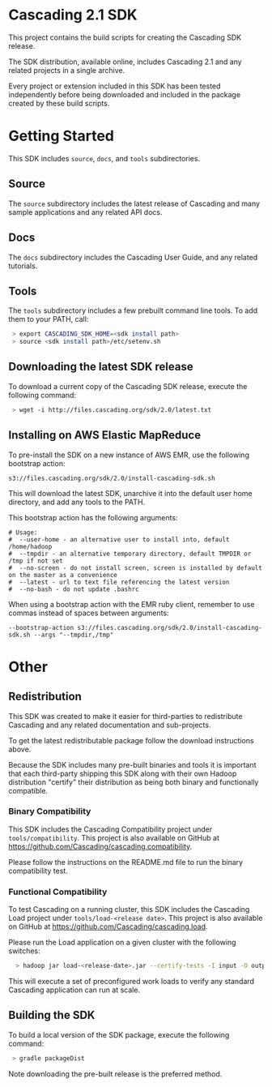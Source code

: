 # Cascading 2.1 SDK

This project contains the build scripts for creating the Cascading SDK release.

The SDK distribution, available online, includes Cascading 2.1 and any related projects in a single archive.

Every project or extension included in this SDK has been tested independently before being downloaded and
included in the package created by these build scripts.

# Getting Started

This SDK includes `source`, `docs`, and `tools` subdirectories.

## Source

The `source` subdirectory includes the latest release of Cascading and many sample applications and
any related API docs.

## Docs

The `docs` subdirectory includes the Cascading User Guide, and any related tutorials.

## Tools

The `tools` subdirectory includes a few prebuilt command line tools. To add them to your PATH, call:

```bash
 > export CASCADING_SDK_HOME=<sdk install path>
 > source <sdk install path>/etc/setenv.sh
```

## Downloading the latest SDK release

To download a current copy of the Cascading SDK release, execute the following command:

```bash
 > wget -i http://files.cascading.org/sdk/2.0/latest.txt
```

## Installing on AWS Elastic MapReduce

To pre-install the SDK on a new instance of AWS EMR, use the following bootstrap action:

    s3://files.cascading.org/sdk/2.0/install-cascading-sdk.sh

This will download the latest SDK, unarchive it into the default user home directory, and add any tools
to the PATH.

This bootstrap action has the following arguments:

    # Usage:
    #  --user-home - an alternative user to install into, default /home/hadoop
    #  --tmpdir - an alternative temporary directory, default TMPDIR or /tmp if not set
    #  --no-screen - do not install screen, screen is installed by default on the master as a convenience
    #  --latest - url to text file referencing the latest version
    #  --no-bash - do not update .bashrc

When using a bootstrap action with the EMR ruby client, remember to use commas instead of spaces between arguments:

    --bootstrap-action s3://files.cascading.org/sdk/2.0/install-cascading-sdk.sh --args "--tmpdir,/tmp"

# Other

## Redistribution

This SDK was created to make it easier for third-parties to redistribute Cascading and any related
documentation and sub-projects.

To get the latest redistributable package follow the download instructions above.

Because the SDK includes many pre-built binaries and tools it is important that each third-party shipping
this SDK along with their own Hadoop distribution "certify" their distribution as being both
binary and functionally compatible.

### Binary Compatibility

This SDK includes the Cascading Compatibility project under `tools/compatibility`. This project is also
available on GitHub at https://github.com/Cascading/cascading.compatibility.

Please follow the instructions on the README.md file to run the binary compatibility test.

### Functional Compatibility

To test Cascading on a running cluster, this SDK includes the Cascading Load project under `tools/load-<release date>`.
This project is also available on GitHub at https://github.com/Cascading/cascading.load.

Please run the Load application on a given cluster with the following switches:

```bash
  > hadoop jar load-<release-date>.jar --certify-tests -I input -O output -W working
```

This will execute a set of preconfigured work loads to verify any standard Cascading application can run at scale.

## Building the SDK

To build a local version of the SDK package, execute the following command:

```bash
 > gradle packageDist
```

Note downloading the pre-built release is the preferred method.